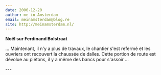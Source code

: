 ```yaml
---
date: 2006-12-20
author: me in Amsterdam
email: meinamsterdam@blog.re
site: http://meinamsterdam.nl/
---
```


<!-- TB -->
<p><strong>Noël sur Ferdinand Bolstraat</strong></p>
<p>... Maintenant, il n'y a plus de travaux, le chantier s'est refermé et les ouvriers ont recouvert la chaussée de dalles. Cette portion de route est dévolue au piétons, il y a même des bancs pour s'assoir ...</p>
---
